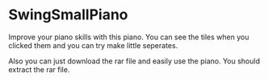 # SwingSmallPiano
Improve your piano skills with this piano.
You can see the tiles when you clicked them and you can try
make little seperates.

Also you can just download the rar file and easily use the piano.
You should extract the rar file.
